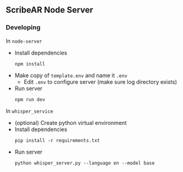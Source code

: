 ## ScribeAR Node Server

### Developing

In `node-server`

* Install dependencies
  ```
  npm install
  ```
* Make copy of `template.env` and name it `.env`
  * Edit `.env` to configure server (make sure log directory exists)
* Run server
  ```
  npm run dev
  ```

In `whisper_service`

* (optional) Create python virtual environment
* Install dependencies
  ```
  pip install -r requirements.txt
  ```
* Run server
  ```
  python whisper_server.py --language en --model base
  ```